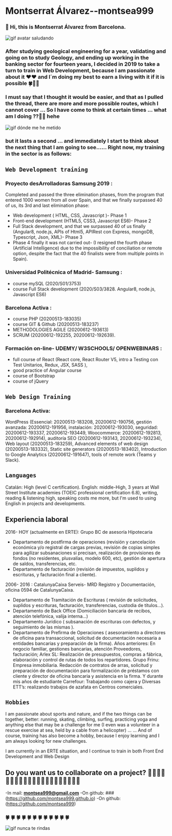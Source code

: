 # Montserrat Álvarez--montsea999

### 👋 Hi, this is Montserrat Álvarez from Barcelona. 

![gif avatar saludando](https://github.com/montsea999/inspirations/blob/master/assets/gifavatar.gif) 

### After studying geological engineering for a year, validating and going on to study Geology, and ending up working in the banking sector for fourteen years, I decided in 2019 to take a turn to train in Web Development, because I am passionate about it ❤️❤️ and I´m doing my best to earn a living with it if it is possible 🍀🤞🚀 

### I must say that I thought it would be easier, and that as I pulled the thread, there are more and more possible routes, which I cannot cover ... So I have come to think at certain times ... what am I doing ??🏄‍♀‍ hehe

![gif dónde me he metido](https://github.com/montsea999/inspirations/blob/master/assets/gifAvatarYes.gif) 

### but it lasts a second ... and immediately I start to think about the next thing that I am going to see...... Right now, my training in the sector is as follows:

## `Web Development training`

### Proyecto desArrolladoras Samsung 2019 : 
Completed and passed the three elimination phases, from the program that entered 1000 women from all over Spain, and that we finally surpassed 40 of us, its 3rd and last elimination phase: 
-	Web development ( HTML,  CSS,  Javascript )- Phase 1
-	Front-end development (HTML5,  CSS3,  Javascript ES6)- Phase 2
-	Full Stack development, and that we surpassed 40 of us finally (Angular8,  node.js,  APIs of Html5, APIRest con Express,  mongoDB, Typescript, Json, XML)- Phase 3
- Phase 4 finally it was not carried out- (I resigned the fourth phase (Artificial Intelligence) due to the impossibility of conciliation or remote option, despite the fact that the 40 finalists were from multiple points in Spain).

### Universidad Politécnica of Madrid- Samsung : 
-	course mySQL (2020/S01/3753)
-   course Full Stack development (2020/S03/3828. Angular8, node.js, Javascript ES6)

### Barcelona Activa : 
-	course PHP (20200513-183035) 
-	course GIT & Github (20200513-183237) 
-	METHODOLOGIES AGILE (20200612-193613) 
-	SCRUM (20200612-192255, 20200612-192639). 

### Formación on-line- UDEMY/ W3SCHOOLS/ OPENWEBINARS : 
-	full course of React (React core, React Router V5, intro a Testing con Test Unitarios, Redux, JSX, SASS ), 
-	good practice of Angular course
-	course of Bootstrap
-	course of jQuery

## `Web Design Training`
### Barcelona Activa: 
WordPress (Essencial: 20200513-183208, 20200612-190756, gestión avanzada: 20200612-191956, instalación: 20200612-193030, seguridad: 20200612-193337, 20200612-193449, Woocommerce: 20200612-192813, 20200612-192914), auditoría SEO (20200612-193143, 20200612-193234), Web layout (20200513-183259), Advanced elements of web design (20200513-183332), Static site generators (20200513-183402), Introduction to Google Analytics (20200612-191647), tools of remote work (Teams y Slack).

## `Languages `
Catalán: High (level C certification).
English: middle-High, 3 years at Wall Street Institute academies (TOEIC professional certification 6.8), writing, reading & listening high, speaking costs me more, but I'm used to using English in projects and developments.

## Experiencia laboral 
2016- HOY (actualmente en ERTE): Grupo BC de asesoría Hipotecaria

-	Departamento de postfirma de operaciones (revisión y cancelación económica y/o registral de cargas previas, revisión de copias simples para agilizar subsanaciones si precisan, realización de provisiones de fondos (no residentes, plusvalías, modelo 600, etc), gestión de apertura de saldos, transferencias, etc.
-	Departamento de facturación (revisión de impuestos, suplidos y escrituras, y facturación final a cliente). 

2006- 2016 : CatalunyaCaixa Serveis- MRD Registro y Documentación, oficina 0594 de CatalunyaCaixa.
 
-	Departamento de Tramitación de Escrituras ( revisión de solicitudes, suplidos y escrituras, facturación, transferencias, custodia de títulos...). 
-	Departamento de Back Office (Domiciliación bancaria de recibos, atención telefónica, valija interna...) 
-	Departamento Jurídico ( subsanación de escrituras con defectos, y seguimiento de las mismas ).
-	Departamento de Prefirma de Operaciones ( asesoramiento a directores de oficina para transaccional, solicitud de documentación necesaria a entidades bancarias y preparación de la firma).
Años anteriores: En negocio  familiar, gestiones bancarias, atención Proveedores, facturación;  Arlex SL: Realización de presupuestos, compras a fábrica, elaboración y control de rutas de todos los repartidores. Grupo Frinu: Empresa inmobiliaria. Redacción de contratos de arras, solicitud y preparación de documentación para formalización de préstamos con cliente y director de oficina bancaria y asistencia en la firma. Y durante mis años de estudiante Carrefour: Trabajando como cajera y Diversas ETT’s: realizando trabajos de azafata en Centros comerciales. 

## `Hobbies `
I am passionate about sports and nature, and if the two things can be together, better: running, skating, climbing, surfing, practicing yoga and anything else that may be a challenge for me (I even was a volunteer in a rescue exercise at sea, held by a cable from a helicopter) ... 
... And of course, training has also become a hobby, because I enjoy learning and I am always looking for new challenges.

I am currently in an ERTE situation, and I continue to train in both Front End Development and Web Design

## Do you want us to collaborate on a project? 🚀🚀🚀🚀🚀🚀🚀🚀🚀🚀🚀🚀🚀🚀🚀🚀🚀🚀🚀🚀🚀
-In mail: **montsea999@gmail.com**
-On github: ### (https://github.com/montsea999.github.io)
-On github: (https://github.com/montsea999)






###  🍀  🍀  🍀  🍀  🍀  🍀  🍀  🍀  🍀  🍀  🍀  🍀 

 
















![gif nunca te rindas](https://github.com/montsea999/inspirations/blob/master/assets/caracol.gif) 



